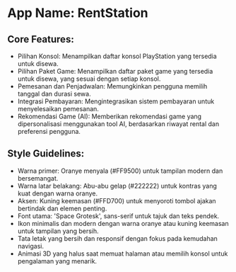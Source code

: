 # **App Name**: RentStation

## Core Features:

- Pilihan Konsol: Menampilkan daftar konsol PlayStation yang tersedia untuk disewa.
- Pilihan Paket Game: Menampilkan daftar paket game yang tersedia untuk disewa, yang sesuai dengan setiap konsol.
- Pemesanan dan Penjadwalan: Memungkinkan pengguna memilih tanggal dan durasi sewa.
- Integrasi Pembayaran: Mengintegrasikan sistem pembayaran untuk menyelesaikan pemesanan.
- Rekomendasi Game (AI): Memberikan rekomendasi game yang dipersonalisasi menggunakan tool AI, berdasarkan riwayat rental dan preferensi pengguna.

## Style Guidelines:

- Warna primer: Oranye menyala (#FF9500) untuk tampilan modern dan bersemangat.
- Warna latar belakang: Abu-abu gelap (#222222) untuk kontras yang kuat dengan warna oranye.
- Aksen: Kuning keemasan (#FFD700) untuk menyoroti tombol ajakan bertindak dan elemen penting.
- Font utama: 'Space Grotesk', sans-serif untuk tajuk dan teks pendek.
- Ikon minimalis dan modern dengan warna oranye atau kuning keemasan untuk tampilan yang bersih.
- Tata letak yang bersih dan responsif dengan fokus pada kemudahan navigasi.
- Animasi 3D yang halus saat memuat halaman atau memilih konsol untuk pengalaman yang menarik.